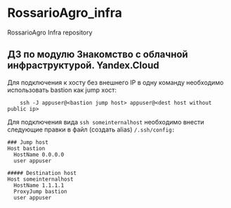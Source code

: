 # RossarioAgro_infra
RossarioAgro Infra repository

## ДЗ по модулю Знакомство с облачной инфраструктурой. Yandex.Cloud
Для подключения к хосту без внешнего IP в одну команду необходимо использовать bastion как jump хост:
```
	ssh -J appuser@<bastion jump host> appuser@<dest host without public ip>
  ```

Для подключения вида ```ssh someinternalhost``` необходимо внести следующие правки в файл (создать alias) ```/.ssh/config:```
```
### Jump host
Host bastion
  HostName 0.0.0.0
  user appuser

##### Destination host
Host someinternalhost
  HostName 1.1.1.1
  ProxyJump bastion
  user appuser
